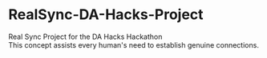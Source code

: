 # RealSync-DA-Hacks-Project
Real Sync Project for the DA Hacks Hackathon
<br> This concept assists every human's need to establish genuine connections. 
